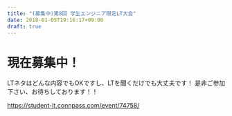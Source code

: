 ```yaml
---
title: "(募集中)第8回 学生エンジニア限定LT大会"
date: 2018-01-05T19:16:17+09:00
draft: true
---
```


# 現在募集中！

LTネタはどんな内容でもOKですし、LTを聞くだけでも大丈夫です！
是非ご参加下さい、お待ちしております！！

https://student-lt.connpass.com/event/74758/
